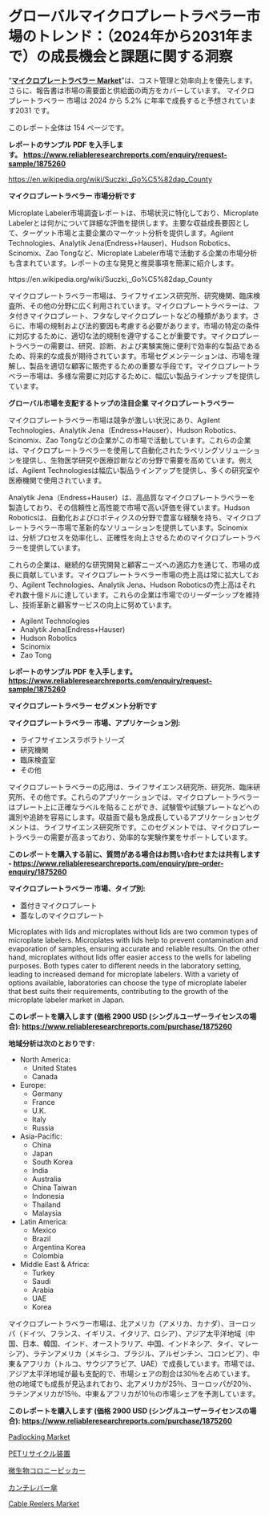 <p><h1>グローバルマイクロプレートラベラー市場のトレンド：（2024年から2031年まで）の成長機会と課題に関する洞察</h1></p><p>&ldquo;<strong><a href="https://www.reliableresearchreports.com/microplate-labeler-r1875260">マイクロプレートラベラー Market</a></strong>&rdquo;は、コスト管理と効率向上を優先します。 さらに、報告書は市場の需要面と供給面の両方をカバーしています。 マイクロプレートラベラー 市場は 2024 から 5.2% に年率で成長すると予想されています2031 です。</p>
<p>このレポート全体は 154 ページです。</p>
<p><strong>レポートのサンプル PDF を入手します。&nbsp;<a href="https://www.reliableresearchreports.com/enquiry/request-sample/1875260">https://www.reliableresearchreports.com/enquiry/request-sample/1875260</a></strong></p>
<p><a href="https://en.wikipedia.org/wiki/Suczki,_Go%C5%82dap_County">https://en.wikipedia.org/wiki/Suczki,_Go%C5%82dap_County</a></p>
<p><strong>マイクロプレートラベラー 市場分析です</strong></p>
<p><p>Microplate Labeler市場調査レポートは、市場状況に特化しており、Microplate Labelerとは何かについて詳細な評価を提供します。主要な収益成長要因として、ターゲット市場と主要企業のマーケット分析を提供します。Agilent Technologies、Analytik Jena(Endress+Hauser)、Hudson Robotics、Scinomix、Zao Tongなど、Microplate Labeler市場で活動する企業の市場分析も含まれています。レポートの主な発見と推奨事項を簡潔に紹介します。</p></p>
<p>https://en.wikipedia.org/wiki/Suczki,_Go%C5%82dap_County</p>
<p><p>マイクロプレートラベラー市場は、ライフサイエンス研究所、研究機関、臨床検査所、その他の分野に広く利用されています。マイクロプレートラベラーは、フタ付きマイクロプレート、フタなしマイクロプレートなどの種類があります。さらに、市場の規制および法的要因も考慮する必要があります。市場の特定の条件に対応するために、適切な法的規制を遵守することが重要です。マイクロプレートラベラーの需要は、研究、診断、および実験実施に便利で効率的な製品であるため、将来的な成長が期待されています。市場セグメンテーションは、市場を理解し、製品を適切な顧客に販売するための重要な手段です。マイクロプレートラベラー市場は、多様な需要に対応するために、幅広い製品ラインナップを提供しています。</p></p>
<p><strong>グローバル市場を支配するトップの注目企業 マイクロプレートラベラー</strong></p>
<p><p>マイクロプレートラベラー市場は競争が激しい状況にあり、Agilent Technologies、Analytik Jena（Endress+Hauser）、Hudson Robotics、Scinomix、Zao Tongなどの企業がこの市場で活動しています。これらの企業は、マイクロプレートラベラーを使用して自動化されたラベリングソリューションを提供し、生物医学研究や医療診断などの分野で需要を高めています。例えば、Agilent Technologiesは幅広い製品ラインアップを提供し、多くの研究室や医療機関で使用されています。</p><p>Analytik Jena（Endress+Hauser）は、高品質なマイクロプレートラベラーを製造しており、その信頼性と高性能で市場で高い評価を得ています。Hudson Roboticsは、自動化およびロボティクスの分野で豊富な経験を持ち、マイクロプレートラベラー市場で革新的なソリューションを提供しています。Scinomixは、分析プロセスを効率化し、正確性を向上させるためのマイクロプレートラベラーを提供しています。</p><p>これらの企業は、継続的な研究開発と顧客ニーズへの適応力を通じて、市場の成長に貢献しています。マイクロプレートラベラー市場の売上高は常に拡大しており、Agilent Technologies、Analytik Jena、Hudson Roboticsの売上高はそれぞれ数十億ドルに達しています。これらの企業は市場でのリーダーシップを維持し、技術革新と顧客サービスの向上に努めています。</p></p>
<p><ul><li>Agilent Technologies</li><li>Analytik Jena(Endress+Hauser)</li><li>Hudson Robotics</li><li>Scinomix</li><li>Zao Tong</li></ul></p>
<p><strong>レポートのサンプル PDF を入手します。 <a href="https://www.reliableresearchreports.com/enquiry/request-sample/1875260">https://www.reliableresearchreports.com/enquiry/request-sample/1875260</a></strong></p>
<p><strong>マイクロプレートラベラー セグメント分析です</strong></p>
<p><strong>マイクロプレートラベラー 市場、アプリケーション別:</strong></p>
<p><ul><li>ライフサイエンスラボラトリーズ</li><li>研究機関</li><li>臨床検査室</li><li>その他</li></ul></p>
<p><p>マイクロプレートラベラーの応用は、ライフサイエンス研究所、研究所、臨床研究所、その他です。これらのアプリケーションでは、マイクロプレートラベラーはプレート上に正確なラベルを貼ることができ、試験管や試験プレートなどへの識別や追跡を容易にします。収益面で最も急成長しているアプリケーションセグメントは、ライフサイエンス研究所です。このセグメントでは、マイクロプレートラベラーの需要が高まっており、効率的な実験作業をサポートしています。</p></p>
<p><strong>このレポートを購入する前に、質問がある場合はお問い合わせまたは共有します - <a href="https://www.reliableresearchreports.com/enquiry/pre-order-enquiry/1875260">https://www.reliableresearchreports.com/enquiry/pre-order-enquiry/1875260</a></strong></p>
<p><strong>マイクロプレートラベラー 市場、タイプ別:</strong></p>
<p><ul><li>蓋付きマイクロプレート</li><li>蓋なしのマイクロプレート</li></ul></p>
<p><p>Microplates with lids and microplates without lids are two common types of microplate labelers. Microplates with lids help to prevent contamination and evaporation of samples, ensuring accurate and reliable results. On the other hand, microplates without lids offer easier access to the wells for labeling purposes. Both types cater to different needs in the laboratory setting, leading to increased demand for microplate labelers. With a variety of options available, laboratories can choose the type of microplate labeler that best suits their requirements, contributing to the growth of the microplate labeler market in Japan.</p></p>
<p><strong>このレポートを購入します (価格 2900 USD (シングルユーザーライセンスの場合): <a href="https://www.reliableresearchreports.com/purchase/1875260">https://www.reliableresearchreports.com/purchase/1875260</a></strong></p>
<p><strong>地域分析は次のとおりです:</strong></p>
<p><ul>
    <li>
        North America:
        <ul>
            <li>United States</li>
            <li>Canada</li>
        </ul>
    </li>
    <li>
        Europe:
        <ul>
            <li>Germany</li>
            <li>France</li>
            <li>U.K.</li>
            <li>Italy</li>
            <li>Russia</li>
        </ul>
    </li>
    <li>
        Asia-Pacific:
        <ul>
            <li>China</li>
            <li>Japan</li>
            <li>South Korea</li>
            <li>India</li>
            <li>Australia</li>
            <li>China Taiwan</li>
            <li>Indonesia</li>
            <li>Thailand</li>
            <li>Malaysia</li>
        </ul>
    </li>
    <li>
        Latin America:
        <ul>
            <li>Mexico</li>
            <li>Brazil</li>
            <li>Argentina Korea</li>
            <li>Colombia</li>
        </ul>
    </li>
    <li>
        Middle East & Africa:
        <ul>
            <li>Turkey</li>
            <li>Saudi</li>
            <li>Arabia</li>
            <li>UAE</li>
            <li>Korea</li>
        </ul>
    </li>
    </ul></p>
<p><p>マイクロプレートラベラー市場は、北アメリカ（アメリカ、カナダ）、ヨーロッパ（ドイツ、フランス、イギリス、イタリア、ロシア）、アジア太平洋地域（中国、日本、韓国、インド、オーストラリア、中国、インドネシア、タイ、マレーシア）、ラテンアメリカ（メキシコ、ブラジル、アルゼンチン、コロンビア）、中東＆アフリカ（トルコ、サウジアラビア、UAE）で成長しています。市場では、アジア太平洋地域が最も支配的で、市場シェアの割合は30％を占めています。他の地域でも成長が見込まれており、北アメリカが25％、ヨーロッパが20％、ラテンアメリカが15％、中東＆アフリカが10％の市場シェアを予測しています。</p></p>
<p><strong>このレポートを購入します (価格 2900 USD (シングルユーザーライセンスの場合): <a href="https://www.reliableresearchreports.com/purchase/1875260">https://www.reliableresearchreports.com/purchase/1875260</a></strong></p>
<p><p><a href="https://medium.com/@amandaexton567/comprehensive-analysis-of-the-global-padlocking-market-growth-trends-market-forecasts-2024-860e6b08393d">Padlocking Market</a></p><p><a href="https://medium.com/@dm15982023/pet%E3%83%AA%E3%82%B5%E3%82%A4%E3%82%AF%E3%83%AB%E8%A8%AD%E5%82%99%E5%B8%82%E5%A0%B4%E3%81%B8%E3%81%AE%E6%B7%B1%E3%81%84%E3%83%80%E3%82%A4%E3%83%96-%E3%81%9D%E3%81%AE%E3%83%88%E3%83%AC%E3%83%B3%E3%83%89-%E5%B8%82%E5%A0%B4%E3%82%BB%E3%82%B0%E3%83%A1%E3%83%B3%E3%83%86%E3%83%BC%E3%82%B7%E3%83%A7%E3%83%B3-%E7%AB%B6%E4%BA%89%E5%88%86%E6%9E%90-98022f4ede32">PETリサイクル装置</a></p><p><a href="https://github.com/lababdou/Market-Research-Report-List-5/blob/main/469603273637.md">微生物コロニーピッカー</a></p><p><a href="https://medium.com/@dm15982023/%E6%AC%A1%E3%81%AE%E6%96%87%E7%AB%A0%E3%82%92%E6%97%A5%E6%9C%AC%E8%AA%9E%E3%81%AB%E7%BF%BB%E8%A8%B3%E3%81%97%E3%81%A6%E3%81%8F%E3%81%A0%E3%81%95%E3%81%84-2024%E5%B9%B4%E3%81%8B%E3%82%892031%E5%B9%B4%E3%81%BE%E3%81%A7%E3%81%AE%E6%9C%9F%E9%96%93%E3%81%AB%E4%BA%88%E6%B8%AC%E3%81%95%E3%82%8C%E3%82%8B-%E5%9C%B0%E5%9F%9F%E3%81%AE%E8%A6%8B%E9%80%9A%E3%81%97-%E7%AB%B6%E4%BA%89%E6%88%A6%E7%95%A5%E3%81%AB%E3%82%88%E3%82%8B%E3%82%B0%E3%83%AD%E3%83%BC%E3%83%90%E3%83%AB%E3%82%AB%E3%83%B3%E3%83%86%E3%82%A3%E3%83%AC%E3%83%90%E3%83%BC%E3%82%A2%E3%83%B3%E3%83%96%E3%83%AC%E3%83%A9%E5%B8%82%E5%A0%B4%E3%81%AE%E8%A6%8F%E6%A8%A1%E3%81%A8%E5%B8%82%E5%A0%B4%E5%8B%95%E5%90%91%E5%88%86%E6%9E%90-ce7b47d60d6c">カンチレバー傘</a></p><p><a href="https://medium.com/@amandaexton567/cable-reelers-market-share-market-analysis-growth-trends-forecasts-for-period-from-2024-533c98f70fb0">Cable Reelers Market</a></p></p>